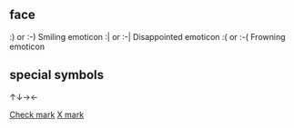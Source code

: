 
## face
:) or :-) Smiling emoticon
:| or :-| Disappointed emoticon
:( or :-( Frowning emoticon

##  special symbols
↑↓→←

[Check mark](http://en.wikipedia.org/wiki/Check_mark)
[X mark](http://en.wikipedia.org/wiki/X_mark)